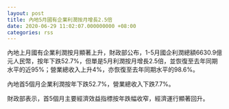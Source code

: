 ```yaml
---
layout: post
title: 內地5月國有企業利潤按月增長2.5倍
date: 2020-06-29 11:02:07.000000000 +08:00
categories: rss
---
```


內地上月國有企業利潤按月顯著上升，財政部公布，1-5月國企利潤總額6630.9億元人民幣，按年下跌52.7%，但單是5月利潤按月增長2.5倍，並恢復至去年同期水平的近95%；營業總收入上升4%，亦恢復至去年同期水平的98.6%。

內地首5個月企業利潤按年下跌52.7%，營業總收入下跌7.7%。

財政部表示，首5個月主要經濟效益指標按年跌幅收窄，經濟運行顯著回升。
